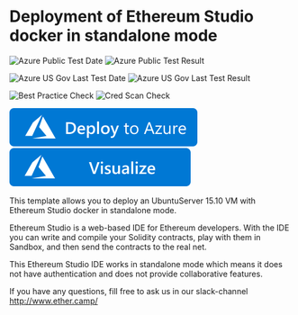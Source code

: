 # Deployment of Ethereum Studio docker in standalone mode

![Azure Public Test Date](https://azurequickstartsservice.blob.core.windows.net/badges/ethereum-studio-docker-standalone-ubuntu/PublicLastTestDate.svg)
![Azure Public Test Result](https://azurequickstartsservice.blob.core.windows.net/badges/ethereum-studio-docker-standalone-ubuntu/PublicDeployment.svg)

![Azure US Gov Last Test Date](https://azurequickstartsservice.blob.core.windows.net/badges/ethereum-studio-docker-standalone-ubuntu/FairfaxLastTestDate.svg)
![Azure US Gov Last Test Result](https://azurequickstartsservice.blob.core.windows.net/badges/ethereum-studio-docker-standalone-ubuntu/FairfaxDeployment.svg)

![Best Practice Check](https://azurequickstartsservice.blob.core.windows.net/badges/ethereum-studio-docker-standalone-ubuntu/BestPracticeResult.svg)
![Cred Scan Check](https://azurequickstartsservice.blob.core.windows.net/badges/ethereum-studio-docker-standalone-ubuntu/CredScanResult.svg)

[![Deploy To Azure](https://raw.githubusercontent.com/Azure/azure-quickstart-templates/master/1-CONTRIBUTION-GUIDE/images/deploytoazure.svg?sanitize=true)](https://portal.azure.com/#create/Microsoft.Template/uri/https%3A%2F%2Fraw.githubusercontent.com%2FAzure%2Fazure-quickstart-templates%2Fmaster%2Fethereum-studio-docker-standalone-ubuntu%2Fazuredeploy.json)
[![Visualize](https://raw.githubusercontent.com/Azure/azure-quickstart-templates/master/1-CONTRIBUTION-GUIDE/images/visualizebutton.svg?sanitize=true)](http://armviz.io/#/?load=https%3A%2F%2Fraw.githubusercontent.com%2FAzure%2Fazure-quickstart-templates%2Fmaster%2Fethereum-studio-docker-standalone-ubuntu%2Fazuredeploy.json)

This template allows you to deploy an UbuntuServer 15.10 VM with Ethereum Studio
docker in standalone mode.

Ethereum Studio is a web-based IDE for Ethereum developers. With the IDE you can
write and compile your Solidity contracts, play with them in Sandbox, and then
send the contracts to the real net.

This Ethereum Studio IDE works in standalone mode which means it does not have
authentication and does not provide collaborative features.

If you have any questions, fill free to ask us in our slack-channel
http://www.ether.camp/
